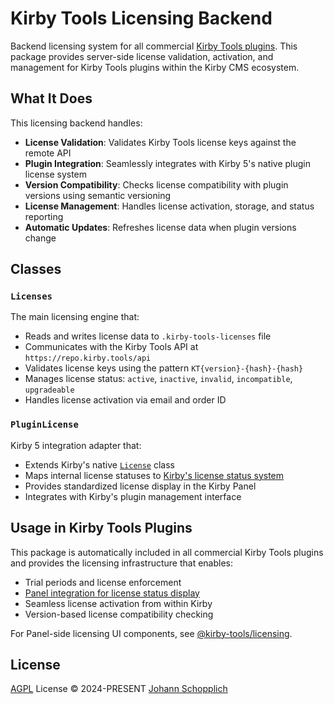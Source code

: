 # Kirby Tools Licensing Backend

Backend licensing system for all commercial [Kirby Tools plugins](https://kirby.tools). This package provides server-side license validation, activation, and management for Kirby Tools plugins within the Kirby CMS ecosystem.

## What It Does

This licensing backend handles:

- **License Validation**: Validates Kirby Tools license keys against the remote API
- **Plugin Integration**: Seamlessly integrates with Kirby 5's native plugin license system
- **Version Compatibility**: Checks license compatibility with plugin versions using semantic versioning
- **License Management**: Handles license activation, storage, and status reporting
- **Automatic Updates**: Refreshes license data when plugin versions change

## Classes

### `Licenses`

The main licensing engine that:

- Reads and writes license data to `.kirby-tools-licenses` file
- Communicates with the Kirby Tools API at `https://repo.kirby.tools/api`
- Validates license keys using the pattern `KT{version}-{hash}-{hash}`
- Manages license status: `active`, `inactive`, `invalid`, `incompatible`, `upgradeable`
- Handles license activation via email and order ID

### `PluginLicense`

Kirby 5 integration adapter that:

- Extends Kirby's native [`License`](https://getkirby.com/docs/reference/objects/plugin/license) class
- Maps internal license statuses to [Kirby's license status system](https://getkirby.com/releases/5/plugin-license)
- Provides standardized license display in the Kirby Panel
- Integrates with Kirby's plugin management interface

## Usage in Kirby Tools Plugins

This package is automatically included in all commercial Kirby Tools plugins and provides the licensing infrastructure that enables:

- Trial periods and license enforcement
- [Panel integration for license status display](https://getkirby.com/releases/5/plugin-license)
- Seamless license activation from within Kirby
- Version-based license compatibility checking

For Panel-side licensing UI components, see [@kirby-tools/licensing](https://github.com/kirby-tools/licensing-panel).

## License

[AGPL](./LICENSE) License © 2024-PRESENT [Johann Schopplich](https://github.com/johannschopplich)
